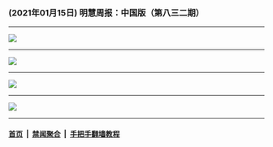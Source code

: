 ### (2021年01月15日) 明慧周报：中国版（第八三二期） 

---

<img src="http://qikan.minghui.org/mhqkpage/qikanimage/2021/01/14/mhzb_832_pdf-online1.png"/><hr/>
<img src="http://qikan.minghui.org/mhqkpage/qikanimage/2021/01/14/mhzb_832_pdf-online2.png"/><hr/>
<img src="http://qikan.minghui.org/mhqkpage/qikanimage/2021/01/14/mhzb_832_pdf-online3.png"/><hr/>
<img src="http://qikan.minghui.org/mhqkpage/qikanimage/2021/01/14/mhzb_832_pdf-online4.png"/><hr/>


#### [首页](../../../..) &nbsp;|&nbsp; [禁闻聚合](https://github.com/gfw-breaker/banned-news) &nbsp;|&nbsp; [手把手翻墙教程](https://github.com/gfw-breaker/guides) 